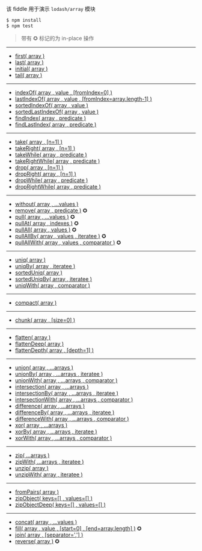 该 fiddle 用于演示 `lodash/array` 模块

```sh
$ npm install
$ npm test
```

> 带有 ✪ 标记的为 in-place 操作

---

- [first( array )](https://lodash.com/docs#head)
- [last( array )](https://lodash.com/docs#last)
- [initial( array )](https://lodash.com/docs#initial)
- [tail( array )](https://lodash.com/docs#tail)

---

- [indexOf( array , value , [fromIndex=0] )](https://lodash.com/docs#indexOf)
- [lastIndexOf( array , value , [fromIndex=array.length-1] )](https://lodash.com/docs#lastIndexOf)
- [sortedIndexOf( array , value )](https://lodash.com/docs#sortedIndexOf)
- [sortedLastIndexOf( array , value )](https://lodash.com/docs#sortedLastIndexOf)
- [findIndex( array , predicate )](https://lodash.com/docs#findIndex)
- [findLastIndex( array , predicate )](https://lodash.com/docs#findLastIndex)

---

- [take( array , [n=1] )](https://lodash.com/docs#take)
- [takeRight( array , [n=1] )](https://lodash.com/docs#takeRight)
- [takeWhile( array , predicate )](https://lodash.com/docs#takeWhile)
- [takeRightWhile( array , predicate )](https://lodash.com/docs#takeRightWhile)
- [drop( array , [n=1] )](https://lodash.com/docs#drop)
- [dropRight( array , [n=1] )](https://lodash.com/docs#dropRight)
- [dropWhile( array , predicate )](https://lodash.com/docs#dropWhile)
- [dropRightWhile( array , predicate )](https://lodash.com/docs#dropRightWhile)

---

- [without( array , ...values )](https://lodash.com/docs#without)
- [remove( array , predicate )](https://lodash.com/docs#remove) ✪
- [pull( array , ...values )](https://lodash.com/docs#pull) ✪
- [pullAt( array , indexes )](https://lodash.com/docs#pullAt) ✪
- [pullAll( array , values )](https://lodash.com/docs#pullAll) ✪
- [pullAllBy( array , values , iteratee )](https://lodash.com/docs#pullAllBy) ✪
- [pullAllWith( array , values , comparator )](https://lodash.com/docs#pullAllWith) ✪

---

- [uniq( array )](https://lodash.com/docs#uniq)
- [uniqBy( array , iteratee )](https://lodash.com/docs#uniqBy)
- [sortedUniq( array )](https://lodash.com/docs#sortedUniq)
- [sortedUniqBy( array , iteratee )](https://lodash.com/docs#sortedUniqBy)
- [uniqWith( array , comparator )](https://lodash.com/docs#uniqWith)

---

- [compact( array )](https://lodash.com/docs#compact)

---

- [chunk( array , [size=0] )](https://lodash.com/docs#chunk)

---

- [flatten( array )](https://lodash.com/docs#flatten)
- [flattenDeep( array )](https://lodash.com/docs#flattenDeep)
- [flattenDepth( array , [depth=1] )](https://lodash.com/docs#flattenDepth)

---

- [union( array , ...arrays )](https://lodash.com/docs#union)
- [unionBy( array , ...arrays , iteratee )](https://lodash.com/docs#unionBy)
- [unionWith( array , ...arrays , comparator )](https://lodash.com/docs#unionWith)
- [intersection( array , ...arrays )](https://lodash.com/docs#intersection)
- [intersectionBy( array , ...arrays , iteratee )](https://lodash.com/docs#intersectionBy)
- [intersectionWith( array , ...arrays , comparator )](https://lodash.com/docs#intersectionWith)
- [difference( array , ...arrays )](https://lodash.com/docs#difference)
- [differenceBy( array , ...arrays , iteratee )](https://lodash.com/docs#differenceBy)
- [differenceWith( array , ...arrays , comparator )](https://lodash.com/docs#differenceWith)
- [xor( array , ...arrays )](https://lodash.com/docs#xor)
- [xorBy( array , ...arrays , iteratee )](https://lodash.com/docs#xorBy)
- [xorWith( array , ...arrays , comparator )](https://lodash.com/docs#xorWith)

---

- [zip( ...arrays )](https://lodash.com/docs#zip)
- [zipWith( ...arrays , iteratee )](https://lodash.com/docs#zipWith)
- [unzip( array )](https://lodash.com/docs#unzip)
- [unzipWith( array , iteratee )](https://lodash.com/docs#unzipWith)

---

- [fromPairs( array )](https://lodash.com/docs#fromPairs)
- [zipObject( keys=[] , values=[] )](https://lodash.com/docs#zipObject)
- [zipObjectDeep( keys=[] , values=[] )](https://lodash.com/docs#zipObjectDeep)

---

- [concat( array , ...values )](https://lodash.com/docs#concat)
- [fill( array , value , [start=0] , [end=array.length] )](https://lodash.com/docs#fill) ✪
- [join( array , [separator=','] )](https://lodash.com/docs#join)
- [reverse( array )](https://lodash.com/docs#reverse) ✪
